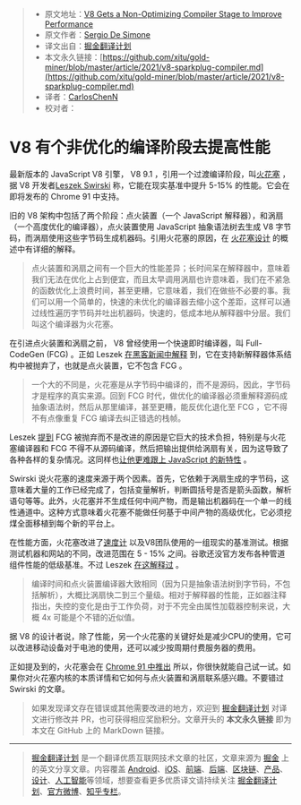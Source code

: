 > * 原文地址：[V8 Gets a Non-Optimizing Compiler Stage to Improve Performance](https://www.infoq.com/news/2021/06/v8-sparkplug-compiler/)
> * 原文作者：[Sergio De Simone](https://www.infoq.com/profile/Sergio-De-Simone/)
> * 译文出自：[掘金翻译计划](https://github.com/xitu/gold-miner)
> * 本文永久链接：[https://github.com/xitu/gold-miner/blob/master/article/2021/v8-sparkplug-compiler.md](https://github.com/xitu/gold-miner/blob/master/article/2021/v8-sparkplug-compiler.md)
> * 译者：[CarlosChenN](https://github.com/CarlosChenN)
> * 校对者：

# V8 有个非优化的编译阶段去提高性能

最新版本的 JavaScript V8 引擎， V8 9.1 ，引用一个过渡编译阶段，叫[火花塞](https://v8.dev/blog/sparkplug) ，据 V8 开发者[Leszek Swirski](https://twitter.com/leszekswirski) 称，它能在现实基准中提升 5-15% 的性能。它会在即将发布的 Chrome 91 中支持。

旧的 V8 架构中包括了两个阶段：点火装置（一个 JavaScript 解释器），和涡扇（一个高度优化的编译器），点火装置使用 JavaScript 抽象语法树去生成 V8 字节码，而涡扇使用这些字节码生成机器码。引用火花塞的原因，在 [火花塞设计](https://docs.google.com/document/d/1NeOsqjPPAcDWbuHxW5MobzVQgj9qZd6NqKUnz0h-fOw/edit) 的概述中有详细的解释。

> 点火装置和涡扇之间有一个巨大的性能差异；长时间呆在解释器中，意味着我们无法在优化上占到便宜，而且太早调用涡扇也许意味着，我们在不紧急的函数优化上浪费时间，甚至更糟，它意味着，我们在做些不必要的事。我们可以用一个简单的，快速的未优化的编译器去缩小这个差距，这样可以通过线性遍历字节码并吐出机器码，快速的，低成本地从解释器中分层。我们叫这个编译器为火花塞。

在引进点火装置和涡扇之前， V8 曾经使用一个快速即时编译器，叫 Full-CodeGen (FCG) 。正如 Leszek [在黑客新闻中解释](https://news.ycombinator.com/item?id=27307862) 到，它在支持新解释器体系结构中被抛弃了，也就是点火装置，它不包含 FCG 。

> 一个大的不同是，火花塞是从字节码中编译的，而不是源码，因此，字节码才是程序的真实来源。回到 FCG 时代，做优化的编译器必须重解释源码成抽象语法树，然后从那里编译，甚至更糟，能反优化退化至 FCG ，它不得不有点像重复 FCG 编译去纠正错选的栈帧。

Leszek [提到](https://news.ycombinator.com/item?id=27312037) FCG 被抛弃而不是改进的原因是它巨大的技术负担，特别是与火花塞编译器和 FCG 不得不从源码编译，然后把输出提供给涡扇有关，因为这导致了各种各样的复杂情况。这同样也[让他更难跟上 JavaScript 的新特性](https://v8project.blogspot.com/2017/05/launching-ignition-and-turbofan.html) 。

Swirski 说火花塞的速度来源于两个因素。首先，它依赖于涡扇生成的字节码，这意味着大量的工作已经完成了，包括变量解析，判断圆括号是否是箭头函数，解析语句等等。此外，火花塞并不生成任何中间产物，而是输出机器码在一个单一的线性通道中。这种方式意味着火花塞不能做任何基于中间产物的高级优化，它必须挖煤全面移植到每个新的平台上。

在性能方面，火花塞改进了[速度计](https://browserbench.org/Speedometer2.0) 以及V8团队使用的一组现实的基准测试。根据测试机器和网站的不同，改进范围在 5 - 15% 之间。谷歌还没官方发布各种管道组件性能的低级基准。不过 Leszek [在这解释过](https://news.ycombinator.com/item?id=27308038) 。

> 编译时间和点火装置编译器大致相同（因为只是抽象语法树到字节码，不包括解析），大概比涡扇快二到三个量级。相对于解释器的性能，正如器注释指出，失控的变化是由于工作负荷，对于不完全由属性加载器控制来说，大概 4x 可能是个不错的近似值。

据 V8 的设计者说，除了性能，另一个火花塞的关键好处是减少CPU的使用，它可以改进移动设备对于电池的使用，还可以减少按周期付费服务器的费用。

正如提及到的，火花塞会在 [Chrome 91 中推出](https://developer.chrome.com/blog/new-in-chrome-91/) 所以，你很快就能自己试一试。如果你对火花塞内核的本质详情和它如何与点火装置和涡扇联系感兴趣。不要错过 Swirski 的文章。

> 如果发现译文存在错误或其他需要改进的地方，欢迎到 [掘金翻译计划](https://github.com/xitu/gold-miner) 对译文进行修改并 PR，也可获得相应奖励积分。文章开头的 **本文永久链接** 即为本文在 GitHub 上的 MarkDown 链接。

---

> [掘金翻译计划](https://github.com/xitu/gold-miner) 是一个翻译优质互联网技术文章的社区，文章来源为 [掘金](https://juejin.im) 上的英文分享文章。内容覆盖 [Android](https://github.com/xitu/gold-miner#android)、[iOS](https://github.com/xitu/gold-miner#ios)、[前端](https://github.com/xitu/gold-miner#前端)、[后端](https://github.com/xitu/gold-miner#后端)、[区块链](https://github.com/xitu/gold-miner#区块链)、[产品](https://github.com/xitu/gold-miner#产品)、[设计](https://github.com/xitu/gold-miner#设计)、[人工智能](https://github.com/xitu/gold-miner#人工智能)等领域，想要查看更多优质译文请持续关注 [掘金翻译计划](https://github.com/xitu/gold-miner)、[官方微博](http://weibo.com/juejinfanyi)、[知乎专栏](https://zhuanlan.zhihu.com/juejinfanyi)。
